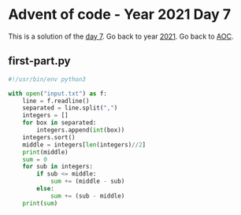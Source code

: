# Advent of code - Year 2021 Day 7

This is a solution of the [day 7](https://adventofcode.com/2021/day/7). Go back to year [2021](2021.md). Go back to [AOC](../adventofcode.md).

## first-part.py

```py
#!/usr/bin/env python3

with open("input.txt") as f:
    line = f.readline()
    separated = line.split(",")
    integers = []
    for box in separated:
        integers.append(int(box))
    integers.sort()
    middle = integers[len(integers)//2]
    print(middle)
    sum = 0
    for sub in integers:
        if sub <= middle:
            sum += (middle - sub)
        else:
            sum += (sub - middle)
    print(sum)
```

